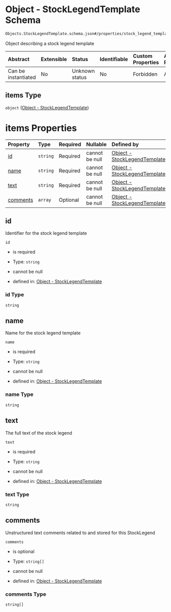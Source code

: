 # Object - StockLegendTemplate Schema

```txt
Objects.StockLegendTemplate.schema.json#/properties/stock_legend_templates/items
```

Object describing a stock legend template

| Abstract            | Extensible | Status         | Identifiable | Custom Properties | Additional Properties | Access Restrictions | Defined In                                                              |
| :------------------ | :--------- | :------------- | :----------- | :---------------- | :-------------------- | :------------------ | :---------------------------------------------------------------------- |
| Can be instantiated | No         | Unknown status | No           | Forbidden         | Allowed               | none                | [CapTable.schema.json*](../CapTable.schema.json "open original schema") |

## items Type

`object` ([Object - StockLegendTemplate](captable-properties-captable---objectsstocklegendtemplatesschemajson-array-object---stocklegendtemplate.md))

# items Properties

| Property              | Type     | Required | Nullable       | Defined by                                                                                                                                                      |
| :-------------------- | :------- | :------- | :------------- | :-------------------------------------------------------------------------------------------------------------------------------------------------------------- |
| [id](#id)             | `string` | Required | cannot be null | [Object - StockLegendTemplate](stocklegendtemplate-properties-id.md "Objects.StockLegendTemplate.schema.json#/properties/id")                                   |
| [name](#name)         | `string` | Required | cannot be null | [Object - StockLegendTemplate](stocklegendtemplate-properties-name.md "Objects.StockLegendTemplate.schema.json#/properties/name")                               |
| [text](#text)         | `string` | Required | cannot be null | [Object - StockLegendTemplate](stocklegendtemplate-properties-text.md "Objects.StockLegendTemplate.schema.json#/properties/text")                               |
| [comments](#comments) | `array`  | Optional | cannot be null | [Object - StockLegendTemplate](stocklegendtemplate-properties-stocklegendtemplate---comments.md "Objects.StockLegendTemplate.schema.json#/properties/comments") |

## id

Identifier for the stock legend template

`id`

*   is required

*   Type: `string`

*   cannot be null

*   defined in: [Object - StockLegendTemplate](stocklegendtemplate-properties-id.md "Objects.StockLegendTemplate.schema.json#/properties/id")

### id Type

`string`

## name

Name for the stock legend template

`name`

*   is required

*   Type: `string`

*   cannot be null

*   defined in: [Object - StockLegendTemplate](stocklegendtemplate-properties-name.md "Objects.StockLegendTemplate.schema.json#/properties/name")

### name Type

`string`

## text

The full text of the stock legend

`text`

*   is required

*   Type: `string`

*   cannot be null

*   defined in: [Object - StockLegendTemplate](stocklegendtemplate-properties-text.md "Objects.StockLegendTemplate.schema.json#/properties/text")

### text Type

`string`

## comments

Unstructured text comments related to and stored for this StockLegend

`comments`

*   is optional

*   Type: `string[]`

*   cannot be null

*   defined in: [Object - StockLegendTemplate](stocklegendtemplate-properties-stocklegendtemplate---comments.md "Objects.StockLegendTemplate.schema.json#/properties/comments")

### comments Type

`string[]`
